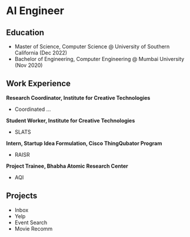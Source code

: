 # AI Engineer

## Education
- Master of Science, Computer Science @ University of Southern California (Dec 2022)
- Bachelor of Engineering, Computer Engineering @ Mumbai University (Nov 2020)

## Work Experience
**Research Coordinator, Institute for Creative Technologies**
  - Coordinated ...

**Student Worker, Institute for Creative Technologies**
  - SLATS

**Intern, Startup Idea Formulation, Cisco ThingQubator Program**
  - RAISR

**Project Trainee, Bhabha Atomic Research Center**
  - AQI

## Projects
- Inbox
- Yelp
- Event Search
- Movie Recomm
